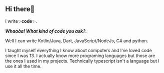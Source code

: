 ## Hi there👋

I write:sparkles:**code**:sparkles:.

***Whaaàa! What kind of code you ask?***.

Well I can write Kotlin/Java, Dart, 
JavaScript/NodeJs, C# and python.

I taught myself everything I know about computers 
and I've loved code since I was 13. 
I actually know more programing languages but those are the ones I used 
in my projects. Technically typescript isn't a
language but I use it all the time.
